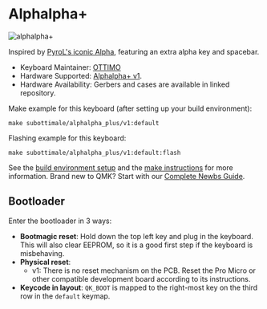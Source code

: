 # Alphalpha+

![alphalpha+](https://i.imgur.com/qEJKoj2h.jpeg)

Inspired by [PyroL's iconic Alpha](https://github.com/PyrooL/Alpha), featuring an extra alpha key and spacebar.

* Keyboard Maintainer: [OTTIMO](https://github.com/subottimale)
* Hardware Supported: [Alphalpha+ v1](https://github.com/subottimale/alphalpha_plus).
* Hardware Availability: Gerbers and cases are available in linked repository.

Make example for this keyboard (after setting up your build environment):

    make subottimale/alphalpha_plus/v1:default

Flashing example for this keyboard:

    make subottimale/alphalpha_plus/v1:default:flash

See the [build environment setup](https://docs.qmk.fm/#/getting_started_build_tools) and the [make instructions](https://docs.qmk.fm/#/getting_started_make_guide) for more information. Brand new to QMK? Start with our [Complete Newbs Guide](https://docs.qmk.fm/#/newbs).

## Bootloader

Enter the bootloader in 3 ways:

* **Bootmagic reset**: Hold down the top left key and plug in the keyboard. This will also clear EEPROM, so it is a good first step if the keyboard is misbehaving.
* **Physical reset**:
  - v1: There is no reset mechanism on the PCB. Reset the Pro Micro or other compatible development board according to its instructions.
* **Keycode in layout**: `QK_BOOT` is mapped to the right-most key on the third row in the `default` keymap.
